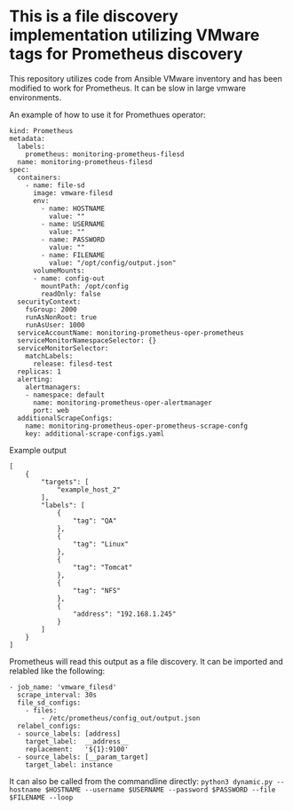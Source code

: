 # This is a file discovery implementation utilizing VMware tags for Prometheus discovery

This repository utilizes code from Ansible VMware inventory and has been modified to work for Prometheus. It can be slow in large vmware environments.

An example of how to use it for Promethues operator:

```apiVersion: monitoring.coreos.com/v1
kind: Prometheus
metadata:
  labels:
    prometheus: monitoring-prometheus-filesd
  name: monitoring-prometheus-filesd
spec:
  containers:
    - name: file-sd
      image: vmware-filesd
      env:
        - name: HOSTNAME
          value: ""
        - name: USERNAME
          value: ""
        - name: PASSWORD
          value: ""
        - name: FILENAME
          value: "/opt/config/output.json"
      volumeMounts:
      - name: config-out
        mountPath: /opt/config
        readOnly: false
  securityContext:
    fsGroup: 2000
    runAsNonRoot: true
    runAsUser: 1000
  serviceAccountName: monitoring-prometheus-oper-prometheus
  serviceMonitorNamespaceSelector: {}
  serviceMonitorSelector:
    matchLabels:
      release: filesd-test
  replicas: 1
  alerting:
    alertmanagers:
    - namespace: default
      name: monitoring-prometheus-oper-alertmanager
      port: web
  additionalScrapeConfigs:
    name: monitoring-prometheus-oper-prometheus-scrape-confg
    key: additional-scrape-configs.yaml
```

Example output
```
[
    {
        "targets": [
            "example_host_2"
        ],
        "labels": [
            {
                "tag": "QA"
            },
            {
                "tag": "Linux"
            },
            {
                "tag": "Tomcat"
            },
            {
                "tag": "NFS"
            },
            {
                "address": "192.168.1.245"
            }
        ]
    }
]
```

Prometheus will read this output as a file discovery. It can be imported and relabled like the following:
```
- job_name: 'vmware_filesd'
  scrape_interval: 30s
  file_sd_configs:
    - files:
        - /etc/prometheus/config_out/output.json
  relabel_configs:
  - source_labels: [address]
    target_label:  __address__
    replacement:   '${1}:9100'
  - source_labels: [__param_target]
    target_label: instance
```

It can also be called from the commandline directly: `python3 dynamic.py --hostname $HOSTNAME --username $USERNAME --password $PASSWORD --file $FILENAME --loop`